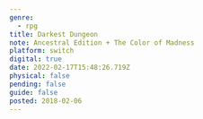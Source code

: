 ```yaml
---
genre:
  - rpg
title: Darkest Dungeon
note: Ancestral Edition + The Color of Madness
platform: switch
digital: true
date: 2022-02-17T15:48:26.719Z
physical: false
pending: false
guide: false
posted: 2018-02-06
---
```

